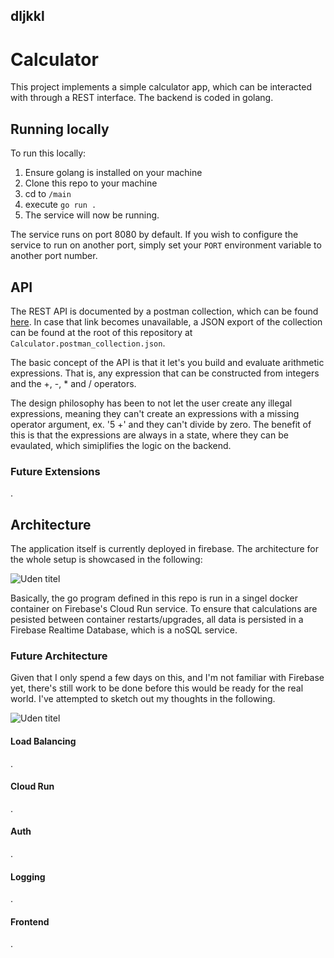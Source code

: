 ## dljkkl 

# Calculator 
This project implements a simple calculator app, which can be interacted with through a REST interface.
The backend is coded in golang.

## Running locally
To run this locally:
1. Ensure golang is installed on your machine
2. Clone this repo to your machine
3. cd to `/main`
4. execute `go run .`
5. The service will now be running.
 
The service runs on port 8080 by default. If you wish to configure the service to run on another port, simply set your `PORT` environment variable to another port number.

## API
The REST API is documented by a postman collection, which can be found [here](https://martian-rocket-445009.postman.co/workspace/Calculator~d6272f3d-ab66-49e4-8c65-9de1ba785b57/collection/15879903-0da78f4b-7276-4d84-9bb2-9b59fe6a5279?action=share&creator=15879903&active-environment=15879903-22c16b80-88a0-4d49-8d37-b0271132a54a). 
In case that link becomes unavailable, a JSON export of the collection can be found at the root of this repository at `Calculator.postman_collection.json`.

The basic concept of the API is that it let's you build and evaluate arithmetic expressions. That is, any expression that can be constructed from integers and the +, -, * and / operators.

The design philosophy has been to not let the user create any illegal expressions, meaning they can't create an expressions with a missing operator argument, ex. '5 +' and they can't divide by zero. The benefit of this is that the expressions are always in a state, where they can be evaulated, which simiplifies the logic on the backend.

### Future Extensions
.

## Architecture
The application itself is currently deployed in firebase.
The architecture for the whole setup is showcased in the following:

![Uden titel](https://github.com/user-attachments/assets/158cd43c-7050-497c-ad1e-1595df6481df)

Basically, the go program defined in this repo is run in a singel docker container on Firebase's Cloud Run service.
To ensure that calculations are pesisted between container restarts/upgrades, all data is persisted in a Firebase Realtime Database, which is a noSQL service.

### Future Architecture
Given that I only spend a few days on this, and I'm not familiar with Firebase yet, there's still work to be done before this would be ready for the real world.
I've attempted to sketch out my thoughts in the following.

![Uden titel](https://github.com/user-attachments/assets/9eb38e5d-9753-4840-8077-c9ff61b14ec1)

#### Load Balancing
.

#### Cloud Run
.

#### Auth
.

#### Logging
.

#### Frontend
.



